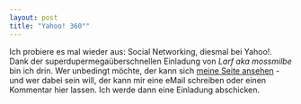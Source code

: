 ```yaml
---
layout: post
title: "Yahoo! 360°"
---
```

Ich probiere es mal wieder aus: Social Networking, diesmal bei Yahoo!. Dank der superdupermegaüberschnellen Einladung von *Larf aka mossmilbe* bin ich drin. Wer unbedingt möchte, der kann sich [meine Seite ansehen][0] - und wer dabei sein will, der kann mir eine eMail schreiben oder einen Kommentar hier lassen. Ich werde dann eine Einladung abschicken.

[0]: http://web.archive.org/web/20051018080949/http://360.yahoo.com:80/carstenringe
